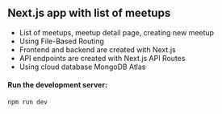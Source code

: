 ## Next.js app with list of meetups

- List of meetups, meetup detail page, creating new meetup
- Using File-Based Routing
- Frontend and backend are created with Next.js
- API endpoints are created with Next.js API Routes
- Using cloud database MongoDB Atlas

#### Run the development server:

```bash
npm run dev
```
